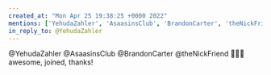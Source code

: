 ```yaml
---
created_at: "Mon Apr 25 19:38:25 +0000 2022"
mentions: ['YehudaZahler', 'AsaasinsClub', 'BrandonCarter', 'theNickFriend']
in_reply_to: @YehudaZahler
---
```


@YehudaZahler @AsaasinsClub @BrandonCarter @theNickFriend 🙌🙌🙌 awesome,  joined, thanks!